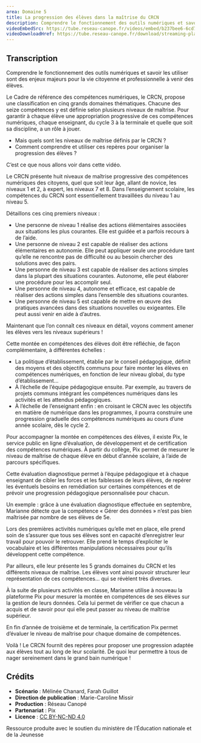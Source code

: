 ```yaml
---
area: Domaine 5
title: La progression des élèves dans la maîtrise du CRCN
description: Comprendre le fonctionnement des outils numériques et savoir les utiliser sont des enjeux majeurs pour la vie citoyenne et professionnelle à venir des élèves. Quels sont les niveaux de maîtrise définis par le CRCN (Cadre de référence des compétences numériques) ? Comment comprendre et utiliser ces repères pour organiser la progression des élèves ?
videoEmbedSrc: https://tube.reseau-canope.fr/videos/embed/b237bee6-6cd7-4dd7-8c4d-9bfec80622cd
videoDownloadHref: https://tube.reseau-canope.fr/download/streaming-playlists/hls/videos/b237bee6-6cd7-4dd7-8c4d-9bfec80622cd-1080-fragmented.mp4
---
```


## Transcription

Comprendre le fonctionnement des outils numériques et savoir les utiliser sont des enjeux majeurs pour la vie citoyenne et professionnelle à venir des élèves.

Le Cadre de référence des compétences numériques, le CRCN, propose une classification en cinq grands domaines thématiques. Chacune des seize compétences y est définie selon plusieurs niveaux de maîtrise. Pour garantir à chaque élève une appropriation progressive de ces compétences numériques, chaque enseignant, du cycle 3 à la terminale et quelle que soit sa discipline, a un rôle à jouer.

- Mais quels sont les niveaux de maîtrise définis par le CRCN ?
- Comment comprendre et utiliser ces repères pour organiser la progression des élèves ?

C’est ce que nous allons voir dans cette vidéo.

Le CRCN présente huit niveaux de maîtrise progressive des compétences numériques des citoyens, quel que soit leur âge, allant de novice, les niveaux 1 et 2, à expert, les niveaux 7 et 8. Dans l’enseignement scolaire, les compétences du CRCN sont essentiellement travaillées du niveau 1 au niveau 5.

Détaillons ces cinq premiers niveaux :

- Une personne de niveau 1 réalise des actions élémentaires associées aux situations les plus courantes. Elle est guidée et a parfois recours à de l’aide.
- Une personne de niveau 2 est capable de réaliser des actions élémentaires en autonomie. Elle peut appliquer seule une procédure tant qu’elle ne rencontre pas de difficulté ou au besoin chercher des solutions avec des pairs.
- Une personne de niveau 3 est capable de réaliser des actions simples dans la plupart des situations courantes. Autonome, elle peut élaborer une procédure pour les accomplir seul.
- Une personne de niveau 4, autonome et efficace, est capable de réaliser des actions simples dans l’ensemble des situations courantes.
- Une personne de niveau 5 est capable de mettre en œuvre des pratiques avancées dans des situations nouvelles ou exigeantes. Elle peut aussi venir en aide à d’autres.

Maintenant que l’on connaît ces niveaux en détail, voyons comment amener les élèves vers les niveaux supérieurs !

Cette montée en compétences des élèves doit être réfléchie, de façon complémentaire, à différentes échelles :

- La politique d’établissement, établie par le conseil pédagogique, définit des moyens et des objectifs communs pour faire monter les élèves en compétences numériques, en fonction de leur niveau global, du type d’établissement…
- À l’échelle de l’équipe pédagogique ensuite. Par exemple, au travers de projets communs intégrant les compétences numériques dans les activités et les attendus pédagogiques.
- À l’échelle de l’enseignant enfin : en croisant le CRCN avec les objectifs en matière de numérique dans les programmes, il pourra construire une progression graduelle des compétences numériques au cours d’une année scolaire, dès le cycle 2.

Pour accompagner la montée en compétences des élèves, il existe Pix, le service public en ligne d’évaluation, de développement et de certification des compétences numériques. À partir du collège, Pix permet de mesurer le niveau de maîtrise de chaque élève en début d’année scolaire, à l’aide de parcours spécifiques.

Cette évaluation diagnostique permet à l’équipe pédagogique et à chaque enseignant de cibler les forces et les faiblesses de leurs élèves, de repérer les éventuels besoins en remédiation sur certaines compétences et de prévoir une progression pédagogique personnalisée pour chacun.

Un exemple : grâce à une évaluation diagnostique effectuée en septembre, Marianne détecte que la compétence « Gérer des données » n’est pas bien maîtrisée par nombre de ses élèves de 5e.

Lors des premières activités numériques qu’elle met en place, elle prend soin de s’assurer que tous ses élèves sont en capacité d’enregistrer leur travail pour pouvoir le retrouver. Elle prend le temps d’expliciter le vocabulaire et les différentes manipulations nécessaires pour qu’ils développent cette compétence.

Par ailleurs, elle leur présente les 5 grands domaines du CRCN et les différents niveaux de maîtrise. Les élèves vont ainsi pouvoir structurer leur représentation de ces compétences… qui se révèlent très diverses.

À la suite de plusieurs activités en classe, Marianne utilise à nouveau la plateforme Pix pour mesurer la montée en compétences de ses élèves sur la gestion de leurs données. Cela lui permet de vérifier ce que chacun a acquis et de savoir pour qui elle peut passer au niveau de maîtrise supérieur.

En fin d’année de troisième et de terminale, la certification Pix permet d’évaluer le niveau de maîtrise pour chaque domaine de compétences.

Voilà ! Le CRCN fournit des repères pour proposer une progression adaptée aux élèves tout au long de leur scolarité. De quoi leur permettre à tous de nager sereinement dans le grand bain numérique !

## Crédits

- **Scénario** : Mélinée Chanard, Farah Guillot
- **Direction de publication** : Marie-Caroline Missir
- **Production** : Réseau Canopé
- **Partenariat** : Pix
- **Licence** : [CC BY-NC-ND 4.0](https://creativecommons.org/licenses/by-nc-nd/4.0/deed.fr)

Ressource produite avec le soutien du ministère de l’Éducation nationale et de la Jeunesse
